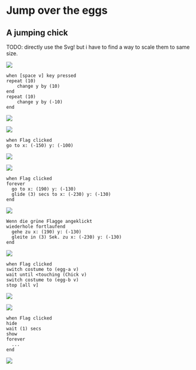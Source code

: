 # Jump over the eggs

## A jumping chick

TODO: directly use the Svg! but i have to find a way to scale them to same size.

![](images/jumping-chick-en.svg)

```
when [space v] key pressed
repeat (10)
    change y by (10)
end
repeat (10)
    change y by (-10)
end
```

![](images/jumping-chick-de.svg)


![](images/go-to-start-en.svg)

```
when Flag clicked
go to x: (-150) y: (-100)
```

![](images/go-to-start-de.svg)

![](images/slide-en.svg)

```
when Flag clicked
forever
  go to x: (190) y: (-130)
  glide (3) secs to x: (-230) y: (-130)
end
```


![](images/slide-de.svg)

```
Wenn die grüne Flagge angeklickt
wiederhole fortlaufend 
  gehe zu x: (190) y: (-130)
  gleite in (3) Sek. zu x: (-230) y: (-130)
end
```


![](images/end-en.svg)

```
when Flag clicked
switch costume to (egg-a v)
wait until <touching (Chick v)
switch costume to (egg-b v)
stop [all v]
```

![](images/end-de.svg)

![](images/second-egg-en.svg)

```
when Flag clicked
hide    
wait (1) secs
show
forever
  ...
end
```
![](images/second-egg-de.svg)
